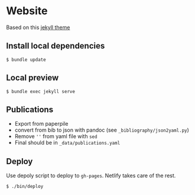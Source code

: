# Website

Based on this [jekyll theme](https://github.com/alshedivat/al-folio)

## Install local dependencies

```
$ bundle update
```

## Local preview

```
$ bundle exec jekyll serve
```

## Publications

- Export from paperpile
- convert from bib to json with pandoc (see `_bibliography/json2yaml.py`)
- Remove `''` from yaml file with `sed`
- Final should be in `_data/publications.yaml`

## Deploy

Use depoly script to deploy to `gh-pages`. Netlify takes care of the rest.

```
$ ./bin/deploy
```
